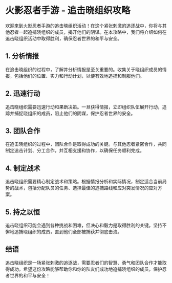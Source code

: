 # 火影忍者手游 - 追击晓组织攻略

欢迎来到火影忍者手游的追击晓组织活动！在这个紧张刺激的追逐战中，你将与其他忍者一起追捕晓组织的成员，揭开他们的阴谋。在本攻略中，我们将介绍如何在追击晓组织活动中取得胜利，确保忍者世界的和平与安全。

## 1. 分析情报

在追击晓组织的过程中，了解并分析情报是至关重要的。收集关于晓组织成员的情报，包括他们的位置、实力和行动计划，以便有效地追捕和制服他们。

## 2. 迅速行动

追击晓组织需要迅速行动和果断决策。一旦获得情报，立即组织队伍展开行动，追踪并捕捉晓组织的成员，阻止他们的阴谋，保护忍者世界的安全。

## 3. 团队合作

在追击晓组织的过程中，团队合作是取得成功的关键。与其他忍者紧密合作，共同制定追击计划、分工合作，并互相支援和协作，以确保任务顺利完成。

## 4. 制定战术

追击晓组织需要精心制定战术和策略。根据情报分析和实际情况，制定适合当前局势的战术，包括分配队员的任务、选择最佳的追捕路线和应对突发情况的应对方案。

## 5. 持之以恒

追击晓组织可能会遇到各种挑战和困难，但决心和毅力是取得胜利的关键。坚持不懈地追捕晓组织的成员，直到他们全部被捕获并彻底击溃。

## 结语

追击晓组织是一场紧张刺激的追逐战，需要忍者们的智慧、勇气和团队合作才能取得成功。希望这份攻略能够帮助你和你的队友们成功地追捕晓组织的成员，保护忍者世界的和平与安全！
